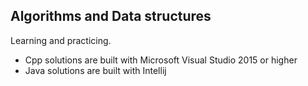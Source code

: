 
## Algorithms and Data structures

Learning and practicing.

* Cpp solutions are built with Microsoft Visual Studio 2015 or higher
* Java solutions are built with Intellij
